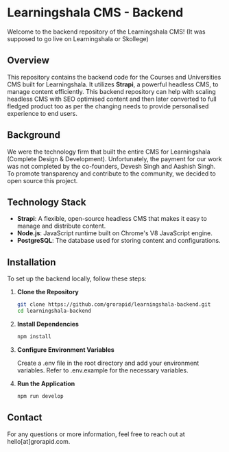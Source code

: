 # Learningshala CMS - Backend

Welcome to the backend repository of the Learningshala CMS! (It was supposed to go live on Learningshala or Skollege)

## Overview

This repository contains the backend code for the Courses and Universities CMS built for Learningshala. It utilizes **Strapi**, a powerful headless CMS, to manage content efficiently. This backend repository can help with scaling headless CMS with SEO optimised content and then later converted to full fledged product too as per the changing needs to provide personalised experience to end users.

## Background

We were the technology firm that built the entire CMS for Learningshala (Complete Design & Development). Unfortunately, the payment for our work was not completed by the co-founders, Devesh Singh and Aashish Singh. To promote transparency and contribute to the community, we decided to open source this project.

## Technology Stack

- **Strapi**: A flexible, open-source headless CMS that makes it easy to manage and distribute content.
- **Node.js**: JavaScript runtime built on Chrome's V8 JavaScript engine.
- **PostgreSQL**: The database used for storing content and configurations.

## Installation

To set up the backend locally, follow these steps:

1. **Clone the Repository**

   ```bash
   git clone https://github.com/grorapid/learningshala-backend.git
   cd learningshala-backend

2. **Install Dependencies**

   ```bash
   npm install

3. **Configure Environment Variables**

   Create a .env file in the root directory and add your environment variables. Refer to .env.example for the necessary variables.
   

5. **Run the Application**

   ```bash
   npm run develop


## Contact
For any questions or more information, feel free to reach out at hello[at]grorapid.com.

